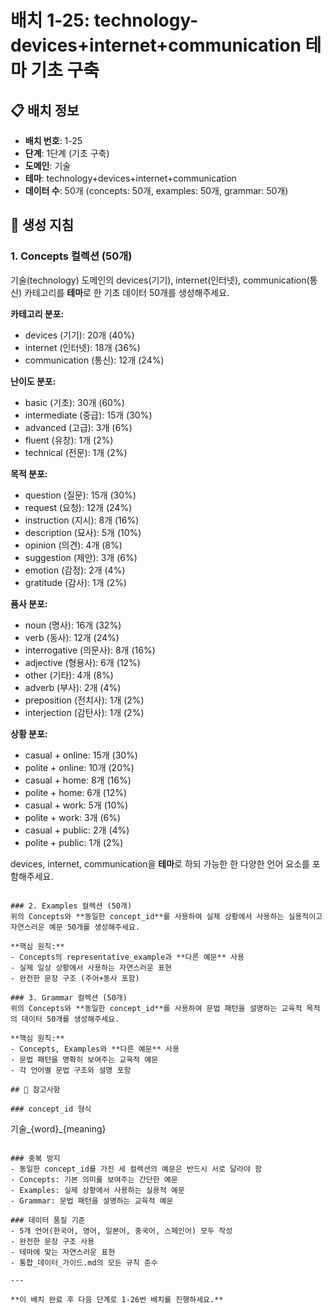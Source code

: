 # 배치 1-25: technology-devices+internet+communication 테마 기초 구축

## 📋 배치 정보
- **배치 번호**: 1-25
- **단계**: 1단계 (기초 구축)
- **도메인**: 기술
- **테마**: technology+devices+internet+communication
- **데이터 수**: 50개 (concepts: 50개, examples: 50개, grammar: 50개)

## 🎯 생성 지침

### 1. Concepts 컬렉션 (50개)
기술(technology) 도메인의 devices(기기), internet(인터넷), communication(통신) 카테고리를 **테마**로 한 기초 데이터 50개를 생성해주세요.

**카테고리 분포:**
- devices (기기): 20개 (40%)
- internet (인터넷): 18개 (36%)
- communication (통신): 12개 (24%)

**난이도 분포:**
- basic (기초): 30개 (60%)
- intermediate (중급): 15개 (30%)
- advanced (고급): 3개 (6%)
- fluent (유창): 1개 (2%)
- technical (전문): 1개 (2%)

**목적 분포:**
- question (질문): 15개 (30%)
- request (요청): 12개 (24%)
- instruction (지시): 8개 (16%)
- description (묘사): 5개 (10%)
- opinion (의견): 4개 (8%)
- suggestion (제안): 3개 (6%)
- emotion (감정): 2개 (4%)
- gratitude (감사): 1개 (2%)

**품사 분포:**
- noun (명사): 16개 (32%)
- verb (동사): 12개 (24%)
- interrogative (의문사): 8개 (16%)
- adjective (형용사): 6개 (12%)
- other (기타): 4개 (8%)
- adverb (부사): 2개 (4%)
- preposition (전치사): 1개 (2%)
- interjection (감탄사): 1개 (2%)

**상황 분포:**
- casual + online: 15개 (30%)
- polite + online: 10개 (20%)
- casual + home: 8개 (16%)
- polite + home: 6개 (12%)
- casual + work: 5개 (10%)
- polite + work: 3개 (6%)
- casual + public: 2개 (4%)
- polite + public: 1개 (2%)

devices, internet, communication을 **테마**로 하되 가능한 한 다양한 언어 요소를 포함해주세요.

```

### 2. Examples 컬렉션 (50개)
위의 Concepts와 **동일한 concept_id**를 사용하여 실제 상황에서 사용하는 실용적이고 자연스러운 예문 50개를 생성해주세요.

**핵심 원칙:**
- Concepts의 representative_example과 **다른 예문** 사용
- 실제 일상 상황에서 사용하는 자연스러운 표현
- 완전한 문장 구조 (주어+동사 포함)

### 3. Grammar 컬렉션 (50개)
위의 Concepts와 **동일한 concept_id**를 사용하여 문법 패턴을 설명하는 교육적 목적의 데이터 50개를 생성해주세요.

**핵심 원칙:**
- Concepts, Examples와 **다른 예문** 사용
- 문법 패턴을 명확히 보여주는 교육적 예문
- 각 언어별 문법 구조와 설명 포함

## 📝 참고사항

### concept_id 형식
```
기술_{word}_{meaning}
```

### 중복 방지
- 동일한 concept_id를 가진 세 컬렉션의 예문은 반드시 서로 달라야 함
- Concepts: 기본 의미를 보여주는 간단한 예문
- Examples: 실제 상황에서 사용하는 실용적 예문  
- Grammar: 문법 패턴을 설명하는 교육적 예문

### 데이터 품질 기준
- 5개 언어(한국어, 영어, 일본어, 중국어, 스페인어) 모두 작성
- 완전한 문장 구조 사용
- 테마에 맞는 자연스러운 표현
- 통합_데이터_가이드.md의 모든 규칙 준수

---

**이 배치 완료 후 다음 단계로 1-26번 배치를 진행하세요.**
